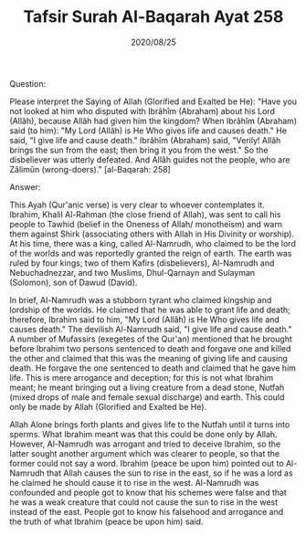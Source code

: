﻿---
layout: post
title: "Tafsir Surah Al-Baqarah Ayat 258"
publisher: "alsalafiyyah@icloud.com"
source: "Majmu' Fatawa wa Maqalat 9/279"
hijri: Muharram 6, 1442 AH
date: 2020/08/25
category: ["tafsir", quran]
shaykhs: Shaykh Ibn Baz
---

Question:

Please interpret the Saying of Allah (Glorified and Exalted be He): "Have you not looked at him who disputed with Ibrâhîm (Abraham) about his Lord (Allâh), because Allâh had given him the kingdom? When Ibrâhîm (Abraham) said (to him): "My Lord (Allâh) is He Who gives life and causes death." He said, "I give life and cause death." Ibrâhîm (Abraham) said, "Verily! Allâh brings the sun from the east; then bring it you from the west." So the disbeliever was utterly defeated. And Allâh guides not the people, who are Zâlimûn (wrong-doers)." [al-Baqarah: 258]

Answer:

This Ayah (Qur'anic verse) is very clear to whoever contemplates it. Ibrahim, Khalil Al-Rahman (the close friend of Allah), was sent to call his people to Tawhid (belief in the Oneness of Allah/ monotheism) and warn them against Shirk (associating others with Allah in His Divinity or worship). At his time, there was a king, called Al-Namrudh, who claimed to be the lord of the worlds and was reportedly granted the reign of earth. The earth was ruled by four kings; two of them Kafirs (disbelievers), Al-Namrudh and Nebuchadnezzar, and two Muslims, Dhul-Qarnayn and Sulayman (Solomon), son of Dawud (David).

In brief, Al-Namrudh was a stubborn tyrant who claimed kingship and lordship of the worlds. He claimed that he was able to grant life and death; therefore, Ibrahim said to him, "My Lord (Allâh) is He Who gives life and causes death." The devilish Al-Namrudh said, "I give life and cause death." A number of Mufassirs (exegetes of the Qur'an) mentioned that he brought before Ibrahim two persons sentenced to death and forgave one and killed the other and claimed that this was the meaning of giving life and causing death. He forgave the one sentenced to death and claimed that he gave him life. This is mere arrogance and deception; for this is not what Ibrahim meant; he meant bringing out a living creature from a dead stone, Nutfah (mixed drops of male and female sexual discharge) and earth. This could only be made by Allah (Glorified and Exalted be He). 

Allah Alone brings forth plants and gives life to the Nutfah until it turns into sperms. What Ibrahim meant was that this could be done only by Allah. However, Al-Namrudh was arrogant and tried to deceive Ibrahim, so the latter sought another argument which was clearer to people, so that the former could not say a word. Ibrahim (peace be upon him) pointed out to Al-Namrudh that Allah causes the sun to rise in the east, so if he was a lord as he claimed he should cause it to rise in the west. Al-Namrudh was confounded and people got to know that his schemes were false and that he was a weak creature that could not cause the sun to rise in the west instead of the east. People got to know his falsehood and arrogance and the truth of what Ibrahim (peace be upon him) said.